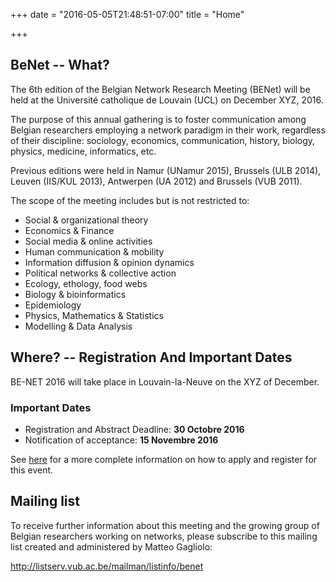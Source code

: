 +++
date = "2016-05-05T21:48:51-07:00"
title = "Home"

+++

BeNet -- What?
--------------
The 6th edition of the Belgian Network Research Meeting (BENet) will be held at the Université catholique de Louvain (UCL) on December XYZ, 2016.

The purpose of this annual gathering is to foster communication among Belgian researchers employing a network paradigm in their work, regardless of their discipline: sociology, economics, communication, history, biology, physics, medicine, informatics, etc.  

Previous editions were held in Namur (UNamur 2015), Brussels (ULB 2014), Leuven (IIS/KUL 2013), Antwerpen (UA 2012) and Brussels (VUB 2011).

The scope of the meeting includes but is not restricted to:

- Social & organizational theory
- Economics & Finance
- Social media & online activities
- Human communication & mobility
- Information diffusion & opinion dynamics
- Political networks & collective action
- Ecology, ethology, food webs
- Biology & bioinformatics
- Epidemiology
- Physics, Mathematics & Statistics
- Modelling & Data Analysis

Where? -- Registration And Important Dates
------------------------------------------
BE-NET 2016 will take place in Louvain-la-Neuve on the XYZ of December.

### Important Dates

- Registration and Abstract Deadline: **30 Octobre 2016**
- Notification of acceptance: **15 Novembre 2016**

See [here](registration) for a more complete information on how to apply and
register for this event.

Mailing list
------------
To receive further information about this meeting and the growing group of Belgian researchers working on networks, please subscribe to this mailing list created and administered by Matteo Gagliolo:

http://listserv.vub.ac.be/mailman/listinfo/benet

